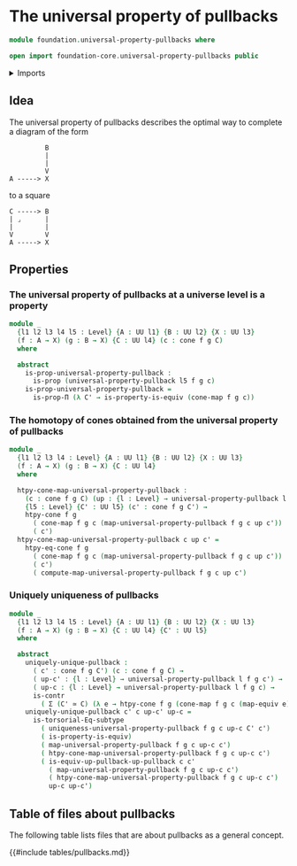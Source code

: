 # The universal property of pullbacks

```agda
module foundation.universal-property-pullbacks where

open import foundation-core.universal-property-pullbacks public
```

<details><summary>Imports</summary>

```agda
open import foundation.cones-over-cospans
open import foundation.dependent-pair-types
open import foundation.equivalences
open import foundation.subtype-identity-principle
open import foundation.universe-levels

open import foundation-core.contractible-types
open import foundation-core.propositions
```

</details>

## Idea

The universal property of pullbacks describes the optimal way to complete a
diagram of the form

```text
         B
         |
         |
         V
A -----> X
```

to a square

```text
C -----> B
| ⌟      |
|        |
V        V
A -----> X
```

## Properties

### The universal property of pullbacks at a universe level is a property

```agda
module _
  {l1 l2 l3 l4 l5 : Level} {A : UU l1} {B : UU l2} {X : UU l3}
  (f : A → X) (g : B → X) {C : UU l4} (c : cone f g C)
  where

  abstract
    is-prop-universal-property-pullback :
      is-prop (universal-property-pullback l5 f g c)
    is-prop-universal-property-pullback =
      is-prop-Π (λ C' → is-property-is-equiv (cone-map f g c))
```

### The homotopy of cones obtained from the universal property of pullbacks

```agda
module _
  {l1 l2 l3 l4 : Level} {A : UU l1} {B : UU l2} {X : UU l3}
  (f : A → X) (g : B → X) {C : UU l4}
  where

  htpy-cone-map-universal-property-pullback :
    (c : cone f g C) (up : {l : Level} → universal-property-pullback l f g c) →
    {l5 : Level} {C' : UU l5} (c' : cone f g C') →
    htpy-cone f g
      ( cone-map f g c (map-universal-property-pullback f g c up c'))
      ( c')
  htpy-cone-map-universal-property-pullback c up c' =
    htpy-eq-cone f g
      ( cone-map f g c (map-universal-property-pullback f g c up c'))
      ( c')
      ( compute-map-universal-property-pullback f g c up c')
```

### Uniquely uniqueness of pullbacks

```agda
module _
  {l1 l2 l3 l4 l5 : Level} {A : UU l1} {B : UU l2} {X : UU l3}
  (f : A → X) (g : B → X) {C : UU l4} {C' : UU l5}
  where

  abstract
    uniquely-unique-pullback :
      ( c' : cone f g C') (c : cone f g C) →
      ( up-c' : {l : Level} → universal-property-pullback l f g c') →
      ( up-c : {l : Level} → universal-property-pullback l f g c) →
      is-contr
        ( Σ (C' ≃ C) (λ e → htpy-cone f g (cone-map f g c (map-equiv e)) c'))
    uniquely-unique-pullback c' c up-c' up-c =
      is-torsorial-Eq-subtype
        ( uniqueness-universal-property-pullback f g c up-c C' c')
        ( is-property-is-equiv)
        ( map-universal-property-pullback f g c up-c c')
        ( htpy-cone-map-universal-property-pullback f g c up-c c')
        ( is-equiv-up-pullback-up-pullback c c'
          ( map-universal-property-pullback f g c up-c c')
          ( htpy-cone-map-universal-property-pullback f g c up-c c')
          up-c up-c')
```

## Table of files about pullbacks

The following table lists files that are about pullbacks as a general concept.

{{#include tables/pullbacks.md}}
